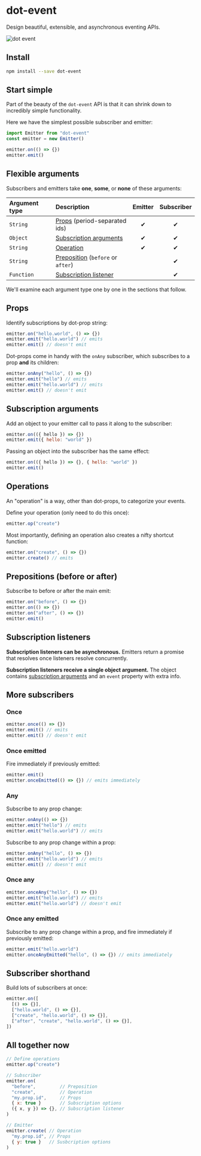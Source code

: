 # dot-event

Design beautiful, extensible, and asynchronous eventing APIs.

![dot event](dot.gif)

## Install

```bash
npm install --save dot-event
```

## Start simple

Part of the beauty of the `dot-event` API is that it can shrink down to incredibly simple functionality.

Here we have the simplest possible subscriber and emitter:

```js
import Emitter from "dot-event"
const emitter = new Emitter()

emitter.on(() => {})
emitter.emit()
```

## Flexible arguments

Subscribers and emitters take **one**, **some**, or **none** of these arguments:

| Argument type | Description                                       | Emitter | Subscriber |
| :------------ | :------------------------------------------------ | :-----: | :--------: |
| `String`      | [Props](#props) (period-separated ids)            |    ✔    |     ✔      |
| `Object`      | [Subscription arguments](#subscription-arguments) |    ✔    |     ✔      |
| `String`      | [Operation](#operation)                           |    ✔    |     ✔      |
| `String`      | [Preposition](#preposition) (`before` or `after`) |         |     ✔      |
| `Function`    | [Subscription listener](#subscription-listener)   |         |     ✔      |

We'll examine each argument type one by one in the sections that follow.

## Props

Identify subscriptions by dot-prop string:

```js
emitter.on("hello.world", () => {})
emitter.emit("hello.world") // emits
emitter.emit() // doesn't emit
```

Dot-props come in handy with the `onAny` subscriber, which subscribes to a prop **and** its children:

```js
emitter.onAny("hello", () => {})
emitter.emit("hello") // emits
emitter.emit("hello.world") // emits
emitter.emit() // doesn't emit
```

## Subscription arguments

Add an object to your emitter call to pass it along to the subscriber:

```js
emitter.on(({ hello }) => {})
emitter.emit({ hello: "world" })
```

Passing an object into the subscriber has the same effect:

```js
emitter.on(({ hello }) => {}, { hello: "world" })
emitter.emit()
```

## Operations

An "operation" is a way, other than dot-props, to categorize your events.

Define your operation (only need to do this once):

```js
emitter.op("create")
```

Most importantly, defining an operation also creates a nifty shortcut function:

```js
emitter.on("create", () => {})
emitter.create() // emits
```

## Prepositions (before or after)

Subscribe to before or after the main emit:

```js
emitter.on("before", () => {})
emitter.on(() => {})
emitter.on("after", () => {})
emitter.emit()
```

## Subscription listeners

**Subscription listeners can be asynchronous.** Emitters return a promise that resolves once listeners resolve concurrently.

**Subscription listeners receive a single object argument.** The object contains [subscription arguments](#susbcription-arguments) and an `event` property with extra info.

## More subscribers

### Once

```js
emitter.once(() => {})
emitter.emit() // emits
emitter.emit() // doesn't emit
```

### Once emitted

Fire immediately if previously emitted:

```js
emitter.emit()
emitter.onceEmitted(() => {}) // emits immediately
```

### Any

Subscribe to any prop change:

```js
emitter.onAny(() => {})
emitter.emit("hello") // emits
emitter.emit("hello.world") // emits
```

Subscribe to any prop change within a prop:

```js
emitter.onAny("hello", () => {})
emitter.emit("hello.world") // emits
emitter.emit() // doesn't emit
```

### Once any

```js
emitter.onceAny("hello", () => {})
emitter.emit("hello.world") // emits
emitter.emit("hello.world") // doesn't emit
```

### Once any emitted

Subscribe to any prop change within a prop, and fire immediately if previously emitted:

```js
emitter.emit("hello.world")
emitter.onceAnyEmitted("hello", () => {}) // emits immediately
```

## Subscriber shorthand

Build lots of subscribers at once:

```js
emitter.on([
  [() => {}],
  ["hello.world", () => {}],
  ["create", "hello.world", () => {}],
  ["after", "create", "hello.world", () => {}],
])
```

## All together now

```js
// Define operations
emitter.op("create")

// Subscriber
emitter.on(
  "before",         // Preposition
  "create",         // Operation
  "my.prop.id",     // Props
  { x: true }       // Subscription options
  ({ x, y }) => {}, // Subscription listener
)

// Emitter
emitter.create( // Operation
  "my.prop.id", // Props
  { y: true }   // Susbcription options
)
```

